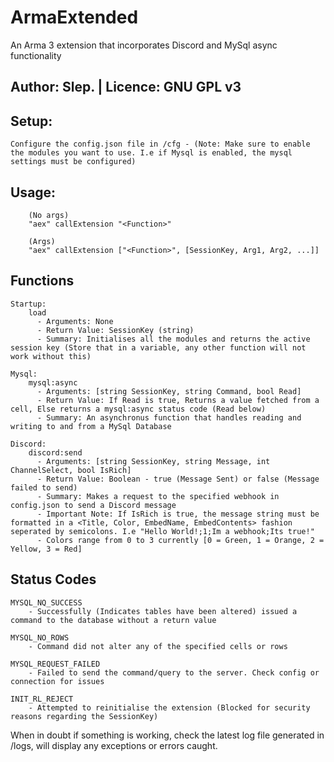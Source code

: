 # ArmaExtended
An Arma 3 extension that incorporates Discord and MySql async functionality 

Author: Slep. | Licence: GNU GPL v3
-----------------------------------

Setup:
-----------------------------------
    Configure the config.json file in /cfg - (Note: Make sure to enable the modules you want to use. I.e if Mysql is enabled, the mysql settings must be configured)

Usage:
-----------------------------------
        (No args)
        "aex" callExtension "<Function>"

        (Args)
        "aex" callExtension ["<Function>", [SessionKey, Arg1, Arg2, ...]]

Functions
-----------------------------------

    Startup:
        load
          - Arguments: None
          - Return Value: SessionKey (string)
          - Summary: Initialises all the modules and returns the active session key (Store that in a variable, any other function will not work without this)

    Mysql:
        mysql:async
          - Arguments: [string SessionKey, string Command, bool Read]
          - Return Value: If Read is true, Returns a value fetched from a cell, Else returns a mysql:async status code (Read below)
          - Summary: An asynchronus function that handles reading and writing to and from a MySql Database

    Discord:
        discord:send
          - Arguments: [string SessionKey, string Message, int ChannelSelect, bool IsRich]
          - Return Value: Boolean - true (Message Sent) or false (Message failed to send)
          - Summary: Makes a request to the specified webhook in config.json to send a Discord message
          - Important Note: If IsRich is true, the message string must be formatted in a <Title, Color, EmbedName, EmbedContents> fashion seperated by semicolons. I.e "Hello World!;1;Im a webhook;Its true!"
          - Colors range from 0 to 3 currently [0 = Green, 1 = Orange, 2 = Yellow, 3 = Red]

Status Codes
-----------------------------------
    MYSQL_NQ_SUCCESS
        - Successfully (Indicates tables have been altered) issued a command to the database without a return value

    MYSQL_NO_ROWS
        - Command did not alter any of the specified cells or rows

    MYSQL_REQUEST_FAILED
        - Failed to send the command/query to the server. Check config or connection for issues

    INIT_RL_REJECT
        - Attempted to reinitialise the extension (Blocked for security reasons regarding the SessionKey)


When in doubt if something is working, check the latest log file generated in /logs, will display any exceptions or errors caught.






